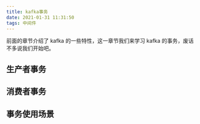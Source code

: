 ```yaml
---
title: kafka事务
date: 2021-01-31 11:31:50
tags: 中间件
---
```


前面的章节介绍了 kafka 的一些特性，这一章节我们来学习 kafka 的事务，废话不多说我们开始吧。

<!--more-->

## 生产者事务



## 消费者事务



## 事务使用场景

